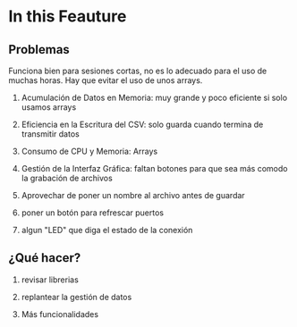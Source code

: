 # In this Feauture

## Problemas 

Funciona bien para sesiones cortas, no es lo adecuado para el uso de muchas horas.
Hay que evitar el uso de unos arrays.

1. Acumulación de Datos en Memoria: muy grande y poco eficiente si solo usamos arrays

2. Eficiencia en la Escritura del CSV: solo guarda cuando termina de transmitir datos

3. Consumo de CPU y Memoria: Arrays

4. Gestión de la Interfaz Gráfica: faltan botones para que sea más comodo la grabación de archivos

5. Aprovechar de poner un nombre al archivo antes de guardar

6. poner un botón para refrescar puertos

7. algun "LED" que diga el estado de la conexión

## ¿Qué hacer?

1. revisar librerias

2. replantear la gestión de datos

3. Más funcionalidades
